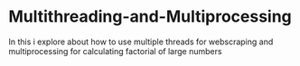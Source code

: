 # Multithreading-and-Multiprocessing
In this i explore about how to use multiple threads for webscraping and multiprocessing for calculating factorial of large numbers
